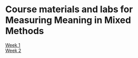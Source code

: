 # Course materials and labs for Measuring Meaning in Mixed Methods

[Week 1](https://alexvanven.github.io/MeasuringMeaningClass/Week-1.2)  
[Week 2](https://alexvanven.github.io/MeasuringMeaningClass/Week-2)